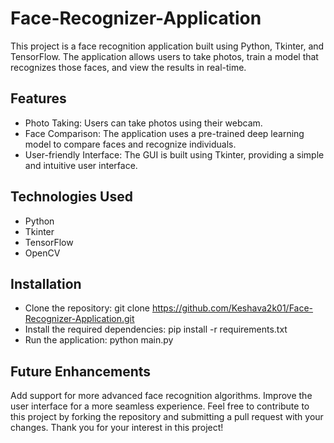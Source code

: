 # Face-Recognizer-Application
This project is a face recognition application built using Python, Tkinter, and TensorFlow. The application allows users to take photos, train a model that recognizes those faces, and view the results in real-time.

## Features
* Photo Taking: Users can take photos using their webcam.
* Face Comparison: The application uses a pre-trained deep learning model to compare faces and recognize individuals.
* User-friendly Interface: The GUI is built using Tkinter, providing a simple and intuitive user interface.

## Technologies Used
* Python
* Tkinter
* TensorFlow
* OpenCV
 
## Installation
* Clone the repository: git clone https://github.com/Keshava2k01/Face-Recognizer-Application.git
* Install the required dependencies: pip install -r requirements.txt
* Run the application: python main.py

## Future Enhancements
  Add support for more advanced face recognition algorithms.
  Improve the user interface for a more seamless experience.
  Feel free to contribute to this project by forking the repository and submitting a pull request with your changes. Thank you for your interest in this project!


